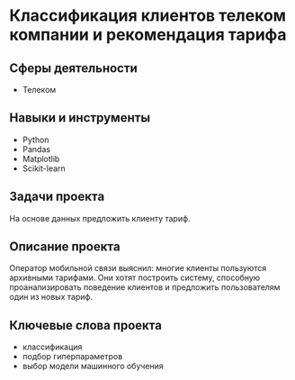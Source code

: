 # Классификация клиентов телеком компании и рекомендация тарифа

## Сферы деятельности
- Телеком

## Навыки и инструменты
- Python
- Pandas
- Matplotlib
- Scikit-learn

## Задачи проекта
На основе данных предложить клиенту тариф.

## Описание проекта
Оператор мобильной связи выяснил: многие клиенты пользуются архивными тарифами. Они хотят построить систему, способную проанализировать поведение клиентов и предложить пользователям один из новых тариф.

## Ключевые слова проекта
- классификация
- подбор гиперпараметров
- выбор модели машинного обучения
